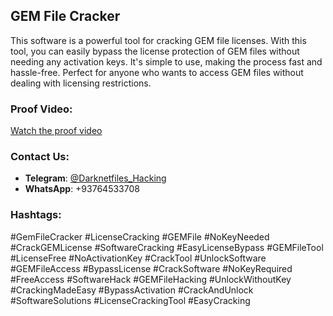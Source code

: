 ## GEM File Cracker

This software is a powerful tool for cracking GEM file licenses. With this tool, you can easily bypass the license protection of GEM files without needing any activation keys.
It's simple to use, making the process fast and hassle-free.
Perfect for anyone who wants to access GEM files without dealing with licensing restrictions.

### Proof Video:
[Watch the proof video](https://github.com/arshiyahk07/ThunderSoft-GemPlayer-files-cracker-software/blob/main/Video%201033192045162977.mp4)

### Contact Us:
- **Telegram**: [@Darknetfiles_Hacking](https://t.me/Darknetfiles_Hacking)
- **WhatsApp**: +93764533708

### Hashtags:
#GemFileCracker #LicenseCracking #GEMFile #NoKeyNeeded #CrackGEMLicense #SoftwareCracking #EasyLicenseBypass #GEMFileTool #LicenseFree #NoActivationKey #CrackTool #UnlockSoftware #GEMFileAccess #BypassLicense #CrackSoftware #NoKeyRequired #FreeAccess #SoftwareHack #GEMFileHacking #UnlockWithoutKey #CrackingMadeEasy #BypassActivation #CrackAndUnlock #SoftwareSolutions #LicenseCrackingTool #EasyCracking
